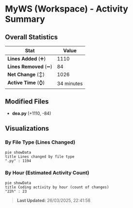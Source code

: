 # MyWS (Workspace) - Activity Summary 

## Overall Statistics

| Stat                   | Value                                                             |
| ---------------------- | ----------------------------------------------------------------- |
| **Lines Added** (➕)   | 1110                                          |
| **Lines Removed** (➖) | 84                                        |
| **Net Change** (↕)    | 1026                |
| **Active Time** (⌚)   | 34 minutes |


## Modified Files
- **dea.py** (+1110, -84)

## Visualizations

### By File Type (Lines Changed)

```mermaid
pie showData
title Lines changed by file type
".py" : 1194
```

### By Hour (Estimated Activity Count)

```mermaid
pie showData
title Coding activity by hour (count of changes)
"22h" : 23
```


> **Last Updated:** 26/03/2025, 22:41:58
